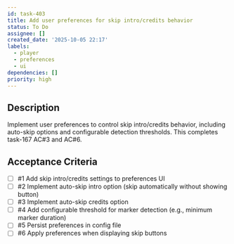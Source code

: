 ```yaml
---
id: task-403
title: Add user preferences for skip intro/credits behavior
status: To Do
assignee: []
created_date: '2025-10-05 22:17'
labels:
  - player
  - preferences
  - ui
dependencies: []
priority: high
---
```


## Description

<!-- SECTION:DESCRIPTION:BEGIN -->
Implement user preferences to control skip intro/credits behavior, including auto-skip options and configurable detection thresholds. This completes task-167 AC#3 and AC#6.
<!-- SECTION:DESCRIPTION:END -->

## Acceptance Criteria
<!-- AC:BEGIN -->
- [ ] #1 Add skip intro/credits settings to preferences UI
- [ ] #2 Implement auto-skip intro option (skip automatically without showing button)
- [ ] #3 Implement auto-skip credits option
- [ ] #4 Add configurable threshold for marker detection (e.g., minimum marker duration)
- [ ] #5 Persist preferences in config file
- [ ] #6 Apply preferences when displaying skip buttons
<!-- AC:END -->
